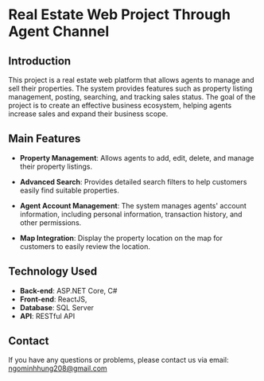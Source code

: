 # Real Estate Web Project Through Agent Channel

## Introduction

This project is a real estate web platform that allows agents to manage and sell their properties. The system provides features such as property listing management, posting, searching, and tracking sales status. The goal of the project is to create an effective business ecosystem, helping agents increase sales and expand their business scope.

## Main Features

- **Property Management**: Allows agents to add, edit, delete, and manage their property listings.

- **Advanced Search**: Provides detailed search filters to help customers easily find suitable properties.

- **Agent Account Management**: The system manages agents' account information, including personal information, transaction history, and other permissions.
- **Map Integration**: Display the property location on the map for customers to easily review the location.

## Technology Used

- **Back-end**: ASP.NET Core, C#
- **Front-end**: ReactJS,
- **Database**: SQL Server
- **API**: RESTful API

## Contact

If you have any questions or problems, please contact us via email: ngominhhung208@gmail.com
